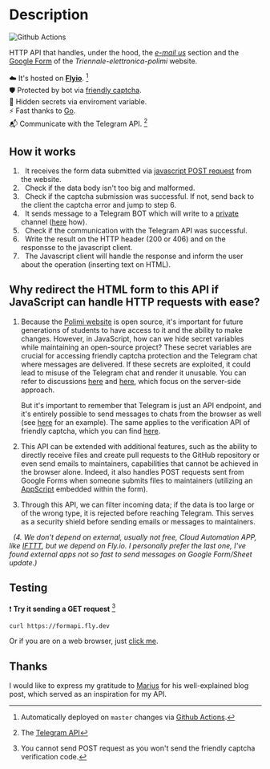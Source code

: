 # Description

![Github Actions](https://github.com/TIT8/go-api/actions/workflows/fly.yml/badge.svg)

HTTP API that handles, under the hood, the [_e-mail us_](https://triennale-elettronica-polimi.netlify.app/contact/#e-mail-us) section and the [Google Form](https://docs.google.com/forms/d/e/1FAIpQLSfXDekNQoiSoKHrhhTwierImnB-j7miit-LFZIWr0wCGGVYlg/viewform) of the _Triennale-elettronica-polimi_ website.   

☁️ It's hosted on **[Flyio](https://fly.io/)**. [^1]  
🛡️ Protected by bot via [friendly captcha](https://friendlycaptcha.com/).  
👻 Hidden secrets via enviroment variable.  
⚡ Fast thanks to [Go](https://go.dev/).  
📬 Communicate with the Telegram API. [^2]

[^1]: Automatically deployed on `master` changes via [Github Actions](https://github.com/TIT8/go-api/actions/workflows/fly.yml).  
[^2]: The [Telegram API](https://core.telegram.org/)

## How it works

1. &nbsp; It receives the form data submitted via [javascript POST request](https://github.com/valerionew/triennale-elettronica-polimi/blob/master/layouts/shortcodes/contact.html#L58) from the website.
2. &nbsp; Check if the data body isn't too big and malformed.
3. &nbsp; Check if the captcha submission was successful. If not, send back to the client the captcha error and jump to step 6.
4. &nbsp; It sends message to a Telegram BOT which will write to a <ins>private</ins> channel ([here](https://stackoverflow.com/questions/33858927/how-to-obtain-the-chat-id-of-a-private-telegram-channel) how).
5. &nbsp; Check if the communication with the Telegram API was successful.
6. &nbsp; Write the result on the HTTP header (200 or 406) and on the responsse to the javascript client.
7. &nbsp; The Javascript client will handle the response and inform the user about the operation (inserting text on HTML).

## Why redirect the HTML form to this API if JavaScript can handle HTTP requests with ease?

1. Because the [Polimi website](https://github.com/valerionew/triennale-elettronica-polimi) is open source, it's important for future generations of students to have access to it and the ability to make changes. However, in JavaScript, how can we hide secret variables while maintaining an open-source project? These secret variables are crucial for accessing friendly captcha protection and the Telegram chat where messages are delivered. If these secrets are exploited, it could lead to misuse of the Telegram chat and render it unusable. You can refer to discussions [here](https://stackoverflow.com/questions/28890783/how-do-i-hide-a-variable-value-in-javascript) and [here](https://stackoverflow.com/questions/8520626/how-it-is-possible-to-not-expose-you-secret-key-with-a-javascript-oauth-library), which focus on the server-side approach. 

   But it's important to remember that Telegram is just an API endpoint, and it's entirely possible to send messages to chats from the browser as well (see [here](https://stackoverflow.com/questions/73084236/send-message-to-telegram-through-html-form-using-javascript) for an example). The same applies to the verification API of friendly captcha, which you can find [here](https://docs.friendlycaptcha.com/#/verification_api).

2. This API can be extended with additional features, such as the ability to directly receive files and create pull requests to the GitHub repository or even send emails to maintainers, capabilities that cannot be achieved in the browser alone. Indeed, it also handles POST requests sent from Google Forms when someone submits files to maintainers (utilizing an [AppScript](https://github.com/TIT8/go-api/blob/master/Post.gs) embedded within the form).

3. Through this API, we can filter incoming data; if the data is too large or of the wrong type, it is rejected before reaching Telegram. This serves as a security shield before sending emails or messages to maintainers.

&nbsp; _(4. We don't depend on external, usually not free, Cloud Automation APP, like [IFTTT](https://ifttt.com/explore), but we depend on Fly.io. I personally prefer the last one, I've found external apps not so fast to send messages on Google Form/Sheet update.)_

## Testing

❗ **Try it sending a GET request** [^3]
```
curl https://formapi.fly.dev
```

Or if you are on a web browser, just [click me](https://formapi.fly.dev).

[^3]: You cannot send POST request as you won't send the friendly captcha verification code. 


## Thanks

I would like to express my gratitude to [Marius](https://medium.com/geekculture/how-to-use-go-to-send-telegram-messages-to-your-phone-a819bdf7f35c) for his well-explained blog post, which served as an inspiration for my API.
